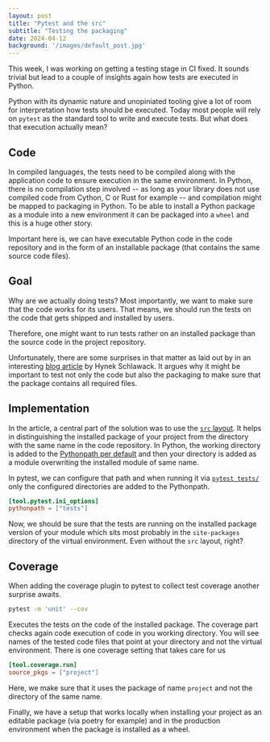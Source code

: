 ```yaml
---
layout: post
title: "Pytest and the src"
subtitle: "Testing the packaging"
date: 2024-04-12
background: '/images/default_post.jpg'
---
```

This week, I was working on getting a testing stage in CI fixed. It sounds trivial but lead to a couple of insights again how tests are executed in Python.

Python with its dynamic nature and unopiniated tooling give a lot of room for interpretation how tests should be executed. Today most people will rely on `pytest` as the standard tool to write and execute tests. But what does that execution actually mean?

## Code

In compiled languages, the tests need to be compiled along with the application code to ensure execution in the same environment. In Python, there is no compilation step involved -- as long as your library does not use compiled code from Cython, C or Rust for example -- and compilation might be mapped to packaging in Python. To be able to install a Python package as a module into a new environment it can be packaged into a `wheel` and this is a huge other story.

Important here is, we can have executable Python code in the code repository and in the form of an installable package (that contains the same source code files).

## Goal

Why are we actually doing tests? Most importantly, we want to make sure that the code works for its users. That means, we should run the tests on the code that gets shipped and installed by users.

Therefore, one might want to run tests rather on an installed package than the source code in the project repository.

Unfortunately, there are some surprises in that matter as laid out by in an interesting [blog article](https://hynek.me/articles/testing-packaging/) by Hynek Schlawack. It argues why it might be important to test not only the code but also the packaging to make sure that the package contains all required files.

## Implementation

In the article, a central part of the solution was to use the [`src` layout](https://packaging.python.org/en/latest/discussions/src-layout-vs-flat-layout/). It helps in distinguishing the installed package of your project from the directory with the same name in the code repository. In Python, the working directory is added to the [Pythonpath per default](https://docs.python.org/3/library/sys.html#sys.path) and then your directory is added as a module overwriting the installed module of same name.

In pytest, we can configure that path and when running it via [`pytest tests/`](https://docs.pytest.org/en/7.1.x/how-to/usage.html#calling-pytest-through-python-m-pytest) only the configured directories are added to the Pythonpath.

```toml
[tool.pytest.ini_options]
pythonpath = ["tests"]
```

Now, we should be sure that the tests are running on the installed package version of your module which sits most probably in the `site-packages` directory of the virtual environment. Even without the `src` layout, right?

## Coverage

When adding the coverage plugin to pytest to collect test coverage another surprise awaits. 

```bash
pytest -m 'unit' --cov
```

Executes the tests on the code of the installed package. The coverage part checks again code execution of code in you working directory. You will see names of the tested code files that point at your directory and not the virtual environment. There is one coverage setting that takes care for us

```toml
[tool.coverage.run]
source_pkgs = ["project"]
```

Here, we make sure that it uses the package of name `project` and not the directory of the same name.

Finally, we have a setup that works locally when installing your project as an editable package (via poetry for example) and in the production environment when the package is installed as a wheel.

